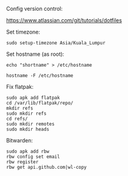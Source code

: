 

Config version control:

https://www.atlassian.com/git/tutorials/dotfiles

Set timezone:

```
sudo setup-timezone Asia/Kuala_Lumpur
```

Set hostname (as root):
```
echo "shortname" > /etc/hostname

hostname -F /etc/hostname
```


Fix flatpak:
```
sudo apk add flatpak
cd /var/lib/flatpak/repo/
mkdir refs
sudo mkdir refs
cd refs/
sudo mkdir remotes
sudo mkdir heads
```

Bitwarden:
```
sudo apk add rbw
rbw config set email 
rbw register
rbw get api.github.com|wl-copy
```

